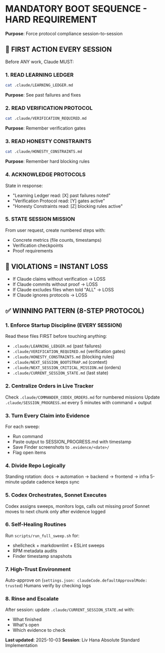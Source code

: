 <!-- Optimized: 2025-10-02 -->
<!-- RPM: 3.6.0.6.ops_technology_ship_status_documentation -->
<!-- Session: Elephant Strategy Batch 1 -->

# MANDATORY BOOT SEQUENCE - HARD REQUIREMENT

**Purpose**: Force protocol compliance session-to-session

## 🚨 FIRST ACTION EVERY SESSION

Before ANY work, Claude MUST:

### 1. READ LEARNING LEDGER

```bash
cat .claude/LEARNING_LEDGER.md
```

**Purpose**: See past failures and fixes

### 2. READ VERIFICATION PROTOCOL

```bash
cat .claude/VERIFICATION_REQUIRED.md
```

**Purpose**: Remember verification gates

### 3. READ HONESTY CONSTRAINTS

```bash
cat .claude/HONESTY_CONSTRAINTS.md
```

**Purpose**: Remember hard blocking rules

### 4. ACKNOWLEDGE PROTOCOLS

State in response:

- "Learning Ledger read: [X] past failures noted"
- "Verification Protocol read: [Y] gates active"
- "Honesty Constraints read: [Z] blocking rules active"

### 5. STATE SESSION MISSION

From user request, create numbered steps with:

- Concrete metrics (file counts, timestamps)
- Verification checkpoints
- Proof requirements

## 🚫 VIOLATIONS = INSTANT LOSS

- If Claude claims without verification → LOSS
- If Claude commits without proof → LOSS
- If Claude excludes files when told "ALL" → LOSS
- If Claude ignores protocols → LOSS

## ✅ WINNING PATTERN (8-STEP PROTOCOL)

### 1. Enforce Startup Discipline (EVERY SESSION)

Read these files FIRST before touching anything:

- `.claude/LEARNING_LEDGER.md` (past failures)
- `.claude/VERIFICATION_REQUIRED.md` (verification gates)
- `.claude/HONESTY_CONSTRAINTS.md` (blocking rules)
- `.claude/NEXT_SESSION_BOOTSTRAP.md` (context)
- `.claude/NEXT_SESSION_CRITICAL_MISSION.md` (orders)
- `.claude/CURRENT_SESSION_STATE.md` (last state)

### 2. Centralize Orders in Live Tracker

Check `.claude/COMMANDER_CODEX_ORDERS.md` for numbered missions
Update `.claude/SESSION_PROGRESS.md` every 5 minutes with command + output

### 3. Turn Every Claim into Evidence

For each sweep:

- Run command
- Paste output to SESSION_PROGRESS.md with timestamp
- Save Finder screenshots to `.evidence/<date>/`
- Flag open items

### 4. Divide Repo Logically

Standing rotation: docs → automation → backend → frontend → infra
5-minute update cadence keeps sync

### 5. Codex Orchestrates, Sonnet Executes

Codex assigns sweeps, monitors logs, calls out missing proof
Sonnet moves to next chunk only after evidence logged

### 6. Self-Healing Routines

Run `scripts/run_full_sweep.sh` for:

- shellcheck + markdownlint + ESLint sweeps
- RPM metadata audits
- Finder timestamp snapshots

### 7. High-Trust Environment

Auto-approve on (`settings.json: claudeCode.defaultApprovalMode: trusted`)
Humans verify by checking logs

### 8. Rinse and Escalate

After session: update `.claude/CURRENT_SESSION_STATE.md` with:

- What finished
- What's open
- Which evidence to check

**Last updated**: 2025-10-03
**Session**: Liv Hana Absolute Standard Implementation
